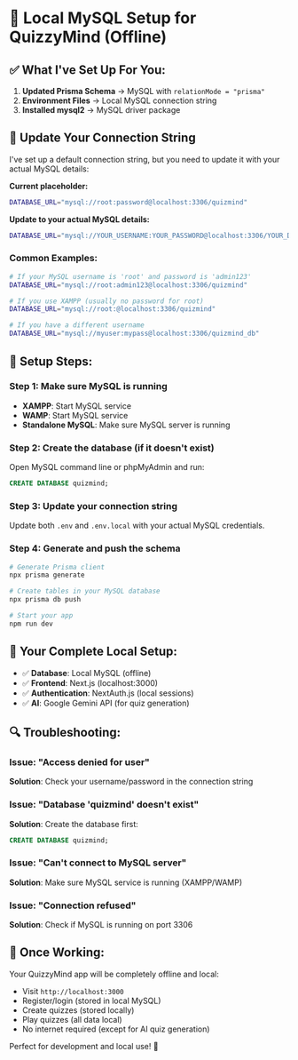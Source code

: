 # 🎯 Local MySQL Setup for QuizzyMind (Offline)

## ✅ What I've Set Up For You:

1. **Updated Prisma Schema** → MySQL with `relationMode = "prisma"`
2. **Environment Files** → Local MySQL connection string
3. **Installed mysql2** → MySQL driver package

## 🔧 Update Your Connection String

I've set up a default connection string, but you need to update it with your actual MySQL details:

**Current placeholder:**
```bash
DATABASE_URL="mysql://root:password@localhost:3306/quizmind"
```

**Update to your actual MySQL details:**
```bash
DATABASE_URL="mysql://YOUR_USERNAME:YOUR_PASSWORD@localhost:3306/YOUR_DATABASE_NAME"
```

### Common Examples:
```bash
# If your MySQL username is 'root' and password is 'admin123'
DATABASE_URL="mysql://root:admin123@localhost:3306/quizmind"

# If you use XAMPP (usually no password for root)
DATABASE_URL="mysql://root:@localhost:3306/quizmind"

# If you have a different username
DATABASE_URL="mysql://myuser:mypass@localhost:3306/quizmind_db"
```

## 🚀 Setup Steps:

### Step 1: Make sure MySQL is running
- **XAMPP**: Start MySQL service
- **WAMP**: Start MySQL service  
- **Standalone MySQL**: Make sure MySQL server is running

### Step 2: Create the database (if it doesn't exist)
Open MySQL command line or phpMyAdmin and run:
```sql
CREATE DATABASE quizmind;
```

### Step 3: Update your connection string
Update both `.env` and `.env.local` with your actual MySQL credentials.

### Step 4: Generate and push the schema
```bash
# Generate Prisma client
npx prisma generate

# Create tables in your MySQL database
npx prisma db push

# Start your app
npm run dev
```

## 🎯 Your Complete Local Setup:
- ✅ **Database**: Local MySQL (offline)
- ✅ **Frontend**: Next.js (localhost:3000)  
- ✅ **Authentication**: NextAuth.js (local sessions)
- ✅ **AI**: Google Gemini API (for quiz generation)

## 🔍 Troubleshooting:

### Issue: "Access denied for user"
**Solution**: Check your username/password in the connection string

### Issue: "Database 'quizmind' doesn't exist"  
**Solution**: Create the database first:
```sql
CREATE DATABASE quizmind;
```

### Issue: "Can't connect to MySQL server"
**Solution**: Make sure MySQL service is running (XAMPP/WAMP)

### Issue: "Connection refused"
**Solution**: Check if MySQL is running on port 3306

## 🎉 Once Working:

Your QuizzyMind app will be completely offline and local:
- Visit `http://localhost:3000`
- Register/login (stored in local MySQL)  
- Create quizzes (stored locally)
- Play quizzes (all data local)
- No internet required (except for AI quiz generation)

Perfect for development and local use! 🚀
